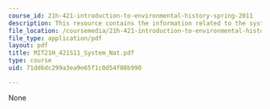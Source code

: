 ```yaml
---
course_id: 21h-421-introduction-to-environmental-history-spring-2011
description: This resource contains the information related to the system naturae.
file_location: /coursemedia/21h-421-introduction-to-environmental-history-spring-2011/71dd6dc299a3ea9e65f1c0d54f08b990_MIT21H_421S11_System_Nat.pdf
file_type: application/pdf
layout: pdf
title: MIT21H_421S11_System_Nat.pdf
type: course
uid: 71dd6dc299a3ea9e65f1c0d54f08b990

---
```

None